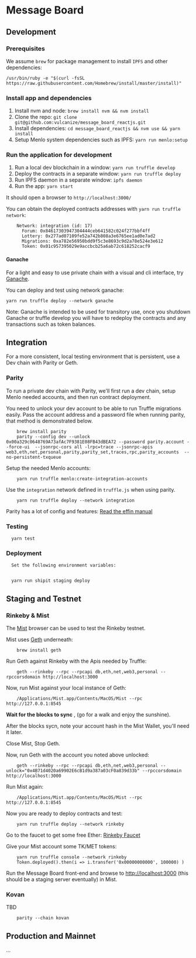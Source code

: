 # Message Board

## Development

### Prerequisites

We assume `brew` for package management to install `IPFS` and other dependencies:

    /usr/bin/ruby -e "$(curl -fsSL https://raw.githubusercontent.com/Homebrew/install/master/install)"

### Install app and dependencies

1. Install nvm and node: `brew install nvm && nvm install`
2. Clone the repo: `git clone git@github.com:vulcanize/message_board_reactjs.git`
3. Install dependencies: `cd message_board_reactjs && nvm use && yarn install`
4. Setup Menlo system dependencies such as IPFS: `yarn run menlo:setup`

### Run the application for development

1. Run a local dev blockchain in a window: `yarn run truffle develop`
2. Deploy the contracts in a separate window: `yarn run truffle deploy`
3. Run IPFS daemon in a separate window: `ipfs daemon`
4. Run the app: `yarn start`

It should open a browser to `http://localhost:3000/`

You can obtain the deployed contracts addresses with `yarn run truffle network`:

        Network: integration (id: 17)
          Forum: 0x84617303947304444ceb641582c024f277bbf4ff
          Lottery: 0x277ad07109fe52a742b808a3e6765ee1ad0e7ad2
          Migrations: 0xa782e56950bdd9f5c3e8693c9d2a78e524e3e612
          Token: 0x01c957395029e9accbcb25a6ab72c618252cacf9


#### Ganache

For a light and easy to use private chain with a visual and cli interface,
try [Ganache](http://truffleframework.com/ganache/).

You can deploy and test using network ganache:

    yarn run truffle deploy --network ganache

Note: Ganache is intended to be used for transitory use, once you shutdown Ganache or truffle develop
you will have to redeploy the contracts and any transactions such as token balances.

## Integration

For a more consistent, local testing environment that is persistent, use a Dev chain with Parity or Geth.

### Parity

To run a private dev chain with Parity, we'll first run a dev chain, setup Menlo needed accounts, and then
run contract deployment.

You need to unlock your dev account to be able to run Truffle migrations easily.
Pass the account address and a password file when running parity, that method is demonstrated below.

        brew install parity
        parity --config dev --unlock 0x00a329c0648769A73afAc7F9381E08FB43dBEA72 --password parity.account --force-ui  --jsonrpc-cors all -lrpc=trace --jsonrpc-apis web3,eth,net,personal,parity,parity_set,traces,rpc,parity_accounts  --no-persistent-txqueue

Setup the needed Menlo accounts:

        yarn run truffle menlo:create-integration-accounts


Use the `integration` network defined in `truffle.js` when using parity.

        yarn run truffle deploy --network integration

Parity has a lot of config and features: [Read the effin manual](https://wiki.parity.io/Private-development-chain)

### Testing

      yarn test


### Deployment

      Set the following environment variables:


      yarn run shipit staging deploy

## Staging and Testnet

### Rinkeby & Mist

The [Mist](https://github.com/ethereum/mist/releases) browser can be used to test the Rinkeby testnet.

Mist uses [Geth](https://github.com/ethereum/go-ethereum) underneath:

        brew install geth

Run Geth against Rinkeby with the Apis needed by Truffle:

        geth --rinkeby --rpc --rpcapi db,eth,net,web3,personal --rpccorsdomain http://localhost:3000

Now, run Mist against your local instance of Geth:

        /Applications/Mist.app/Contents/MacOS/Mist --rpc http://127.0.0.1:8545

**Wait for the blocks to sync** , (go for a walk and enjoy the sunshine).

After the blocks sycn, note your account hash in the Mist Wallet, you'll need it later.

Close Mist, Stop Geth.

Now, run Geth with the account you noted above unlocked:

        geth --rinkeby --rpc --rpcapi db,eth,net,web3,personal --unlock="0x4B71d4020a69902E6cB1d9a387a03cF0a839d33b" --rpccorsdomain http://localhost:3000

Run Mist again:

        /Applications/Mist.app/Contents/MacOS/Mist --rpc http://127.0.0.1:8545

Now you are ready to deploy contracts and test:

        yarn run truffle deploy --network rinkeby

Go to the faucet to get some free Ether: [Rinkeby Faucet](https://faucet.rinkeby.io/)

Give your Mist account some TK/MET tokens:

        yarn run truffle console --network rinkeby
        Token.deployed().then(i => i.transfer('0x00000000000', 100000) )

Run the Message Board front-end and browse to [http://localhost:3000](http://localhost:3000)
(this should be a staging server eventually) in Mist.


### Kovan

TBD

        parity --chain kovan

## Production and Mainnet

...
